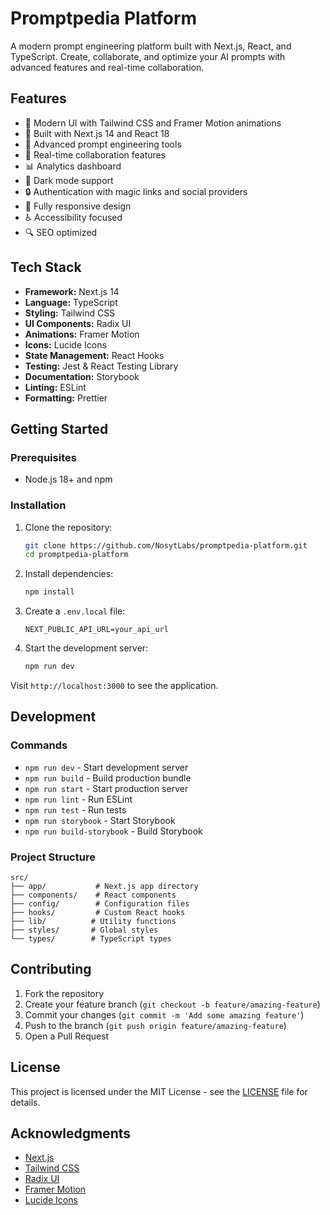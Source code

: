 # Promptpedia Platform

A modern prompt engineering platform built with Next.js, React, and TypeScript. Create, collaborate, and optimize your AI prompts with advanced features and real-time collaboration.

## Features

- 🎨 Modern UI with Tailwind CSS and Framer Motion animations
- 🚀 Built with Next.js 14 and React 18
- 📝 Advanced prompt engineering tools
- 👥 Real-time collaboration features
- 📊 Analytics dashboard
- 🌙 Dark mode support
- 🔒 Authentication with magic links and social providers
- 📱 Fully responsive design
- ♿ Accessibility focused
- 🔍 SEO optimized

## Tech Stack

- **Framework:** Next.js 14
- **Language:** TypeScript
- **Styling:** Tailwind CSS
- **UI Components:** Radix UI
- **Animations:** Framer Motion
- **Icons:** Lucide Icons
- **State Management:** React Hooks
- **Testing:** Jest & React Testing Library
- **Documentation:** Storybook
- **Linting:** ESLint
- **Formatting:** Prettier

## Getting Started

### Prerequisites

- Node.js 18+ and npm

### Installation

1. Clone the repository:
   ```bash
   git clone https://github.com/NosytLabs/promptpedia-platform.git
   cd promptpedia-platform
   ```

2. Install dependencies:
   ```bash
   npm install
   ```

3. Create a `.env.local` file:
   ```env
   NEXT_PUBLIC_API_URL=your_api_url
   ```

4. Start the development server:
   ```bash
   npm run dev
   ```

Visit `http://localhost:3000` to see the application.

## Development

### Commands

- `npm run dev` - Start development server
- `npm run build` - Build production bundle
- `npm run start` - Start production server
- `npm run lint` - Run ESLint
- `npm run test` - Run tests
- `npm run storybook` - Start Storybook
- `npm run build-storybook` - Build Storybook

### Project Structure

```
src/
├── app/           # Next.js app directory
├── components/    # React components
├── config/        # Configuration files
├── hooks/         # Custom React hooks
├── lib/          # Utility functions
├── styles/       # Global styles
└── types/        # TypeScript types
```

## Contributing

1. Fork the repository
2. Create your feature branch (`git checkout -b feature/amazing-feature`)
3. Commit your changes (`git commit -m 'Add some amazing feature'`)
4. Push to the branch (`git push origin feature/amazing-feature`)
5. Open a Pull Request

## License

This project is licensed under the MIT License - see the [LICENSE](LICENSE) file for details.

## Acknowledgments

- [Next.js](https://nextjs.org/)
- [Tailwind CSS](https://tailwindcss.com/)
- [Radix UI](https://www.radix-ui.com/)
- [Framer Motion](https://www.framer.com/motion/)
- [Lucide Icons](https://lucide.dev/)